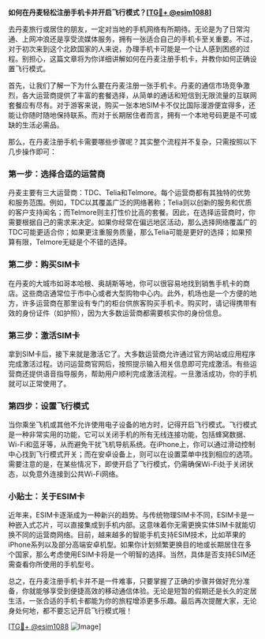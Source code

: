**如何在丹麦轻松注册手机卡并开启飞行模式？[[TG💪+ @esim1088](https://t.me/s/esim1088)]**

去丹麦旅行或居住的朋友，一定对当地的手机网络有所期待。无论是为了日常沟通、上网冲浪还是享受流媒体服务，拥有一张适合自己的手机卡至关重要。不过，对于初次来到这个北欧国家的人来说，办理手机卡可能是一个让人感到困惑的过程。别担心，这篇文章将为你详细讲解如何在丹麦注册手机卡，并教你如何正确设置飞行模式。

首先，让我们了解一下为什么要在丹麦注册一张手机卡。丹麦的通信市场竞争激烈，各大运营商提供了丰富的套餐选择，从简单的通话和短信到无限流量的互联网套餐应有尽有。对于游客来说，购买一张本地SIM卡不仅比国际漫游便宜得多，还能让你随时随地保持联系。而对于长期居住者而言，拥有一个本地号码更是不可或缺的生活必需品。

那么，在丹麦注册手机卡需要哪些步骤呢？其实整个流程并不复杂，只需按照以下几步操作即可：

### 第一步：选择合适的运营商

丹麦主要有三大运营商：TDC、Telia和Telmore。每个运营商都有其独特的优势和服务范围。例如，TDC以其覆盖广泛的网络著称；Telia则以创新的服务和优质的客户支持闻名；而Telmore则主打性价比高的套餐。因此，在选择运营商时，你需要根据自己的需求来决定。如果你经常在偏远地区活动，那么选择网络覆盖广的TDC可能更适合你；如果更注重服务质量，那么Telia可能是更好的选择；如果预算有限，Telmore无疑是个不错的选择。

### 第二步：购买SIM卡

在丹麦的大城市如哥本哈根、奥胡斯等地，你可以很容易地找到销售手机卡的商店。这些商店通常位于市中心或者大型购物中心内。此外，机场也是一个方便的地方，许多运营商在那里设有专门的柜台供旅客购买手机卡。购买时，请记得携带有效的身份证件（如护照），因为大多数运营商都需要核实你的身份信息。

### 第三步：激活SIM卡

拿到SIM卡后，接下来就是激活它了。大多数运营商允许通过官方网站或应用程序完成激活过程。访问运营商官网后，按照提示输入相关信息即可完成激活。有些运营商还提供语音指导服务，帮助用户顺利完成激活流程。一旦激活成功，你的手机就可以正常使用了。

### 第四步：设置飞行模式

当你乘坐飞机或其他不允许使用电子设备的地方时，记得开启飞行模式。飞行模式是一种非常实用的功能，它可以关闭手机的所有无线连接功能，包括蜂窝数据、Wi-Fi和蓝牙等，从而避免干扰飞机导航系统。在iPhone上，你可以通过滑动控制中心找到飞行模式开关；而在安卓设备上，则可以在设置菜单中找到相应的选项。需要注意的是，在某些情况下，即使开启了飞行模式，仍需确保Wi-Fi处于关闭状态，以免意外连接到公共Wi-Fi网络。

### 小贴士：关于ESIM卡

近年来，ESIM卡逐渐成为一种新兴的趋势。与传统物理SIM卡不同，ESIM卡是一种嵌入式芯片，可以直接集成到手机内部。这意味着你无需更换实体SIM卡就能切换不同的运营商网络。目前，越来越多的智能手机支持ESIM技术，比如苹果的iPhone系列以及部分高端安卓机型。如果你计划频繁更换目的地或长期居住在多个国家，那么考虑使用ESIM卡将是一个明智的选择。当然，具体是否支持ESIM还需查看你所使用的手机型号。

总之，在丹麦注册手机卡并不是一件难事，只要掌握了正确的步骤并做好充分准备，你就能够享受到便捷高效的移动通信体验。无论是短暂的假期还是长久的定居生活，一张合适的手机卡都能为你的旅程增添更多乐趣。最后再次提醒大家，无论身处何地，都不要忘记开启飞行模式哦！

[[TG💪+ @esim1088](https://t.me/s/esim1088) ![Image](https://i.postimg.cc/4NQfJmqS/Snipaste-2025-05-13-00-14-12.png)]